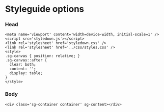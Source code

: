 # Styleguide options

### Head

    <meta name='viewport' content='width=device-width, initial-scale=1' />
    <script src='styledown.js'></script>
    <link rel='stylesheet' href='styledown.css' />
    <link rel='stylesheet' href='../css/styles.css' />
    <style>
    .sg-canvas { position: relative; }
    .sg-canvas::after {
      clear: both;
      content: '';
      display: table;
    }
    </style>

### Body

    <div class='sg-container container' sg-content></div>

